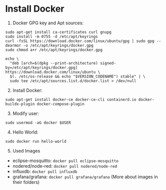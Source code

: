 # Install Docker

1. Docker GPG key and Apt sources:
```
sudo apt-get install ca-certificates curl gnupg
sudo install -m 0755 -d /etc/apt/keyrings
curl -fsSL https://download.docker.com/linux/ubuntu/gpg | sudo gpg --dearmor -o /etc/apt/keyrings/docker.gpg
sudo chmod a+r /etc/apt/keyrings/docker.gpg
```
```
echo \
  "deb [arch=$(dpkg --print-architecture) signed-by=/etc/apt/keyrings/docker.gpg] https://download.docker.com/linux/ubuntu \
  $(. /etc/os-release && echo "$VERSION_CODENAME") stable" | \
  sudo tee /etc/apt/sources.list.d/docker.list > /dev/null
```
2. Install Docker:
```
sudo apt-get install docker-ce docker-ce-cli containerd.io docker-buildx-plugin docker-compose-plugin
```
3. Modify user:
```
sudo usermod -aG docker $USER 
```
4. Hello World:
```
sudo docker run hello-world
```
5. Used Images
- eclipse-mosquitto: ```docker pull eclipse-mosquitto```
- nodered/node-red:  ```docker pull nodered/node-red```
- influxdb:          ```docker pull influxdb```
- grafana/grafana:   ```docker pull grafana/grafana```
(More about images in their folders)
